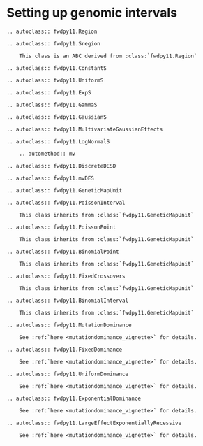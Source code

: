 # Setting up genomic intervals

```{eval-rst}
.. autoclass:: fwdpy11.Region
```

```{eval-rst}
.. autoclass:: fwdpy11.Sregion

    This class is an ABC derived from :class:`fwdpy11.Region`
```

```{eval-rst}
.. autoclass:: fwdpy11.ConstantS
```

```{eval-rst}
.. autoclass:: fwdpy11.UniformS
```

```{eval-rst}
.. autoclass:: fwdpy11.ExpS
```

```{eval-rst}
.. autoclass:: fwdpy11.GammaS
```

```{eval-rst}
.. autoclass:: fwdpy11.GaussianS
```

```{eval-rst}
.. autoclass:: fwdpy11.MultivariateGaussianEffects
```

```{eval-rst}
.. autoclass:: fwdpy11.LogNormalS

    .. automethod:: mv
```

```{eval-rst}
.. autoclass:: fwdpy11.DiscreteDESD
```

```{eval-rst}
.. autoclass:: fwdpy11.mvDES
```

```{eval-rst}
.. autoclass:: fwdpy11.GeneticMapUnit
```

```{eval-rst}
.. autoclass:: fwdpy11.PoissonInterval

    This class inherits from :class:`fwdpy11.GeneticMapUnit`
```

```{eval-rst}
.. autoclass:: fwdpy11.PoissonPoint

    This class inherits from :class:`fwdpy11.GeneticMapUnit`
```

```{eval-rst}
.. autoclass:: fwdpy11.BinomialPoint

    This class inherits from :class:`fwdpy11.GeneticMapUnit`
```

```{eval-rst}
.. autoclass:: fwdpy11.FixedCrossovers

    This class inherits from :class:`fwdpy11.GeneticMapUnit`
```

```{eval-rst}
.. autoclass:: fwdpy11.BinomialInterval

    This class inherits from :class:`fwdpy11.GeneticMapUnit`
```

```{eval-rst}
.. autoclass:: fwdpy11.MutationDominance
    
    See :ref:`here <mutationdominance_vignette>` for details.

.. autoclass:: fwdpy11.FixedDominance
    
    See :ref:`here <mutationdominance_vignette>` for details.

.. autoclass:: fwdpy11.UniformDominance
    
    See :ref:`here <mutationdominance_vignette>` for details.

.. autoclass:: fwdpy11.ExponentialDominance
    
    See :ref:`here <mutationdominance_vignette>` for details.

.. autoclass:: fwdpy11.LargeEffectExponentiallyRecessive
    
    See :ref:`here <mutationdominance_vignette>` for details.
```

